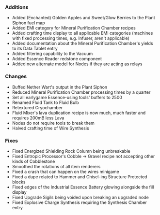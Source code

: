 ### Additions
- Added (Enchanted) Golden Apples and Sweet/Glow Berries to the Plant Siphon fuel map
- Added EMI category for Mineral Purification Chamber recipes
- Added crafting time display to all applicable EMI categories (machines with fixed processing times, e.g. Infuser, aren't applicable)
- Added documentation about the Mineral Purification Chamber's yields to its Data Tablet entry
- Added filtering capability to the Vacuum
- Added Essence Reader redstone component
- Added new alternate model for Nodes if they are acting as relays

### Changes
- Buffed Nether Wart's output in the Plant Siphon
- Reduced Mineral Purification Chamber processing times by a quarter
- Set all earlygame Essence-using tools' buffers to 2500
- Renamed Fluid Tank to Fluid Bulb
- Retextured Cryochamber
- Fluid Mixer's lava duplication recipe is now much, much faster and requires 200mB less Lava
- Nodes do not require tools to break them
- Halved crafting time of Wire Synthesis

### Fixes
- Fixed Energized Shielding Rock Column being unbreakable
- Fixed Entropic Processor's Cobble -> Gravel recipe not accepting other kinds of Cobblestone
- Smoothed the rotations of all item renderers
- Fixed a crash that can happen on the wires minigame
- Fixed a dupe related to Hammer and Chisel-ing Structure Protected blocks
- Fixed edges of the Industrial Essence Battery glowing alongside the fill display
- Fixed Upgrade Sigils being voided upon breaking an upgraded node
- Fixed Explosive Charge Synthesis requiring the Synthesis Chamber entry